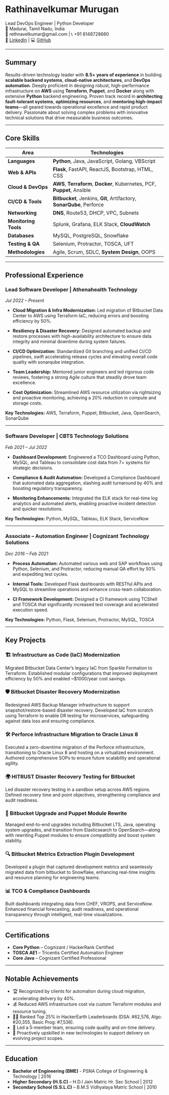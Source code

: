 # Rathinavelkumar Murugan

<div class="designation">Lead DevOps Engineer | Python Developer</div>

<div class="contact-info">
📍 Madurai, Tamil Nadu, India<br>
📧 rethnavelkumar@gmail.com | 📞 +91 8148728660<br>
🔗 <a href="https://linkedin.com/in/rathinavelkumar-m-829619b7">LinkedIn</a> | 💻 <a href="https://github.com/rathinavelkumar">GitHub</a>
</div>

---

## Summary

Results-driven technology leader with **8.5+ years of experience** in building **scalable backend systems**, **cloud-native architectures**, and **DevOps automation**. Deeply proficient in designing robust, high-performance infrastructure on **AWS** using **Terraform**, **Puppet**, and **Docker** along with extensive **Python** backend engineering. Proven track record in **architecting fault-tolerant systems**, **optimizing resources**, and **mentoring high-impact teams**—all geared towards operational excellence and rapid product delivery. Passionate about solving complex problems with innovative technical solutions that drive measurable business outcomes.

---

## Core Skills

| **Area** | **Technologies** |
|---------|----------------|
| **Languages** | **Python**, Java, JavaScript, Golang, VBScript |
| **Web & APIs** | **Flask**, FastAPI, ReactJS, Bootstrap, HTML, CSS |
| **Cloud & DevOps** | **AWS**, **Terraform**, **Docker**, Kubernetes, PCF, **Puppet**, Ansible |
| **CI/CD & Tools** | **Bitbucket**, Jenkins, **Git**, Artifactory, **SonarQube**, Perforce |
| **Networking** | **DNS**, Route53, DHCP, VPC, Subnets |
| **Monitoring Tools** | Splunk, Grafana, ELK Stack, **CloudWatch** |
| **Databases** | MySQL, PostgreSQL, Snowflake |
| **Testing & QA** | Selenium, Protractor, TOSCA, UFT |
| **Methodologies** | Agile, Scrum, SDLC, **System Design**, OOPS |

---

## Professional Experience

### Lead Software Developer | Athenahealth Technology  
*Jul 2022 – Present*  

- **Cloud Migration & Infra Modernization:**  Led migration of Bitbucket Data Center to AWS using Terraform IaC, reducing errors and boosting efficiency by 50%.

- **Resiliency & Disaster Recovery:**  Designed automated backup and restore processes with high-availability architecture to ensure data integrity and minimal downtime during system failures.

- **CI/CD Optimization:** Standardized Git branching and unified CI/CD pipelines, swift accelerating release cycles and elevating overall code quality with sonarqube integration.

- **Team Leadership:**  Mentored junior engineers and led rigorous code reviews, fostering a strong Agile culture that steadily drove team excellence.

- **Cost Optimization:**  Streamlined AWS resource utilization via rightsizing and proactive monitoring, achieving a 20% reduction in compute and storage costs.

**Key Technologies:** AWS, Terraform, Puppet, Bitbucket, Java, OpenSearch, SonarQube

---

### Software Developer | CBTS Technology Solutions  
*Feb 2021 – Jul 2022*  

- **Dashboard Development:**  Engineered a TCO Dashboard using Python, MySQL, and Tableau to consolidate cost data from 7+ systems for strategic decisions.

- **Compliance & Audit Automation:**  Developed a Compliance Dashboard that automated data aggregation, slashing audit turnaround by 40% and boosting regulatory transparency.

- **Monitoring Enhancements:**  Integrated the ELK stack for real-time log analytics and automated alerts, enabling proactive incident detection and quicker resolutions.

**Key Technologies:** Python, MySQL, Tableau, ELK Stack, ServiceNow

---

### Associate – Automation Engineer | Cognizant Technology Solutions  
*Dec 2016 – Feb 2021*  

- **Process Automation:**  Automated various web and SAP workflows using Python, Selenium, and Protractor, reducing manual QA effort by 50% and expediting test cycles.

- **Internal Tools:**  Developed Flask dashboards with RESTful APIs and MySQL to streamline operations and enhance cross-team collaboration.

- **CI Framework Development:**  Designed a CI framework using TCShell and TOSCA that significantly increased test coverage and accelerated execution speed.

**Key Technologies:** Python, Flask, Selenium, Protractor, MySQL, TOSCA

---

## Key Projects

### 🏗️ Infrastructure as Code (IaC) Modernization  
Migrated Bitbucket Data Center’s legacy IaC from Sparkle Formation to Terraform. Established modular configurations that improved deployment efficiency by 50% and enabled ~$1000/year cost savings.

### 🛡️ Bitbucket Disaster Recovery Modernization  
Redesigned AWS Backup Manager infrastructure to support snapshot/restore-based disaster recovery. Developed IaC from scratch using Terraform to enable DR testing for microservices, safeguarding against data loss and ensuring compliance.

### 🛠️ Perforce Infrastructure Migration to Oracle Linux 8  
Executed a zero-downtime migration of the Perforce infrastructure, transitioning to Oracle Linux 8 and hosting on a virtualized environment. Authored comprehensive SOPs to ensure future scalability and operational agility.

### 🌍 HITRUST Disaster Recovery Testing for Bitbucket  
Led disaster recovery testing in a sandbox setup across AWS regions. Defined recovery time and point objectives, strengthening compliance and audit readiness.

### 🚀 Bitbucket Upgrade and Puppet Module Rewrite  
Managed end-to-end upgrades including Bitbucket LTS, Java, operating system upgrades, and transition from Elasticsearch to OpenSearch—along with rewriting Puppet modules to ensure compatibility and boost system stability.  

### 🔍 Bitbucket Metrics Extraction Plugin Development  
Developed a plugin that captured development metrics and seamlessly migrated data from bitbucket to Snowflake, enhancing real-time insights and resource planning for engineering teams.  

### 📊 TCO & Compliance Dashboards  
Built dashboards integrating data from CHEF, VROPS, and ServiceNow. Enhanced financial forecasting, audit readiness, and operational transparency through intelligent, real-time visualizations.  

---

## Certifications

- **Core Python** – Cognizant / HackerRank Certified  
- **TOSCA AE1** – Tricentis Certified Automation Engineer  
- **Core Java** – Cognizant Certified Professional  

---

## Notable Achievements

- 🏆 Recognized by clients for automation during cloud migration, accelerating delivery by 40%.  
- 💰 Reduced AWS infrastructure cost via custom Terraform modules and resource tuning.  
- 👨‍💻 Ranked Top 25% in HackerEarth Leaderboards (DSA: #62,576, Algo: #20,355, Basic Prog: #7,536).  
- 👥 Led a 5-member team, ensuring code quality and on-time delivery.  
- 🔄 Proactively upskilled in new technologies to support delivery on evolving project scopes.

---

## Education

- **Bachelor of Engineering (BME)**  - PSNA College of Engineering & Technology | 2016       
- **Higher Secondary (H.S.C)** – H.D.I Jain Matric Hr. Sec School | 2012
- **Secondary School (S.S.L.C)** – B.M.S Vidhyalaya Matric School | 2010
